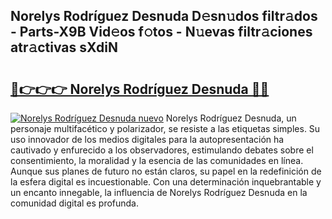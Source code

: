 ## Norelys Rodríguez Desnuda D𝚎sn𝚞dos filtr𝚊dos - Parts-X9B Vid𝚎os f𝚘tos - N𝚞evas filtr𝚊ciones atr𝚊ctivas sXdiN

# <h2><a href="http://mb8e6d.tromn.icu/?c=Norelys+Rodr%c3%adguez+Desnuda">🔗👉👉👉 Norelys Rodríguez Desnuda 🔗🔗</a></h2>

[![Norelys Rodríguez Desnuda nuevo](https://i.imgur.com/pEAQMta.gif)](http://mb8e6d.tromn.icu/?c=Norelys+Rodr%c3%adguez+Desnuda)
Norelys Rodríguez Desnuda, un personaje multifacético y polarizador, se resiste a las etiquetas simples. Su uso innovador de los medios digitales para la autopresentación ha cautivado y enfurecido a los observadores, estimulando debates sobre el consentimiento, la moralidad y la esencia de las comunidades en línea. Aunque sus planes de futuro no están claros, su papel en la redefinición de la esfera digital es incuestionable. Con una determinación inquebrantable y un encanto innegable, la influencia de Norelys Rodríguez Desnuda en la comunidad digital es profunda.
